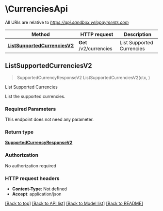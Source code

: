 # \CurrenciesApi

All URIs are relative to *https://api.sandbox.velopayments.com*

Method | HTTP request | Description
------------- | ------------- | -------------
[**ListSupportedCurrenciesV2**](CurrenciesApi.md#ListSupportedCurrenciesV2) | **Get** /v2/currencies | List Supported Currencies



## ListSupportedCurrenciesV2

> SupportedCurrencyResponseV2 ListSupportedCurrenciesV2(ctx, )

List Supported Currencies

List the supported currencies.

### Required Parameters

This endpoint does not need any parameter.

### Return type

[**SupportedCurrencyResponseV2**](SupportedCurrencyResponseV2.md)

### Authorization

No authorization required

### HTTP request headers

- **Content-Type**: Not defined
- **Accept**: application/json

[[Back to top]](#) [[Back to API list]](../README.md#documentation-for-api-endpoints)
[[Back to Model list]](../README.md#documentation-for-models)
[[Back to README]](../README.md)

